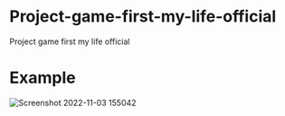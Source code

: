 # Project-game-first-my-life-official
Project game first my life official

# Example
![Screenshot 2022-11-03 155042](https://user-images.githubusercontent.com/74919942/199679816-c8f7cd5a-8ce5-433f-a3e1-df80791b1764.png)
